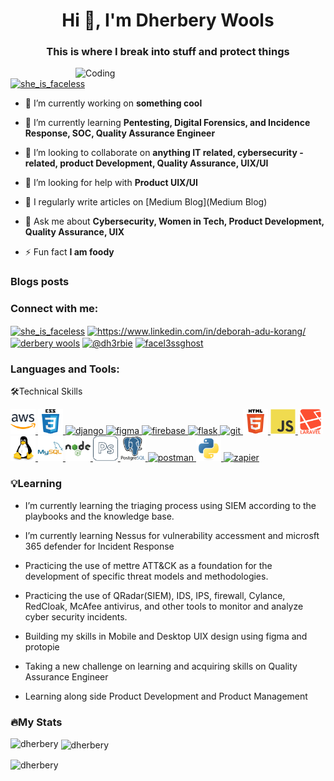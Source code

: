 
<h1 align="center">Hi 👋, I'm Dherbery Wools</h1>
<h3 align="center">This is where I break into stuff and protect things</h3>
<img align="right" alt="Coding" width="400" src="https://miro.medium.com/v2/resize:fit:828/format:webp/1*VFYWXlag5Sxqgpq7EHJ7CA.gif">


<p align="left"> <a href="https://twitter.com/she_is_faceless" target="blank"><img src="https://img.shields.io/twitter/follow/she_is_faceless?logo=twitter&style=for-the-badge" alt="she_is_faceless" /></a> </p>

- 🔭 I’m currently working on **something cool**

- 🌱 I’m currently learning **Pentesting, Digital Forensics, and Incidence Response, SOC, Quality Assurance Engineer**

- 👯 I’m looking to collaborate on **anything IT related, cybersecurity -related, product Development, Quality Assurance, UIX/UI**

- 🤝 I’m looking for help with **Product UIX/UI**

- 📝 I regularly write articles on [Medium Blog](Medium Blog)

- 💬 Ask me about **Cybersecurity, Women in Tech, Product Development, Quality Assurance, UIX**

- ⚡ Fun fact **I am foody**

### Blogs posts
<!-- BLOG-POST-LIST:START -->
<!-- BLOG-POST-LIST:END -->

<h3 align="left">Connect with me:</h3>

<p align="left">
<a href="https://twitter.com/she_is_faceless" target="blank"><img align="center" src="https://raw.githubusercontent.com/rahuldkjain/github-profile-readme-generator/master/src/images/icons/Social/twitter.svg" alt="she_is_faceless" height="30" width="40" /></a>
<a href="https://linkedin.com/in/https://www.linkedin.com/in/deborah-adu-korang/" target="blank"><img align="center" src="https://raw.githubusercontent.com/rahuldkjain/github-profile-readme-generator/master/src/images/icons/Social/linked-in-alt.svg" alt="https://www.linkedin.com/in/deborah-adu-korang/" height="30" width="40" /></a>
<a href="https://fb.com/derbery wools" target="blank"><img align="center" src="https://raw.githubusercontent.com/rahuldkjain/github-profile-readme-generator/master/src/images/icons/Social/facebook.svg" alt="derbery wools" height="30" width="40" /></a>
<a href="https://medium.com/@dh3rbie" target="blank"><img align="center" src="https://raw.githubusercontent.com/rahuldkjain/github-profile-readme-generator/master/src/images/icons/Social/medium.svg" alt="@dh3rbie" height="30" width="40" /></a>
<a href="https://discord.gg/facel3ssghost" target="blank"><img align="center" src="https://raw.githubusercontent.com/rahuldkjain/github-profile-readme-generator/master/src/images/icons/Social/discord.svg" alt="facel3ssghost" height="30" width="40" /></a>
</p>


<h3 align="left">Languages and Tools:</h3>

🛠️Technical Skills
<p align="left"> <a href="https://aws.amazon.com" target="_blank" rel="noreferrer"> <img src="https://raw.githubusercontent.com/devicons/devicon/master/icons/amazonwebservices/amazonwebservices-original-wordmark.svg" alt="aws" width="40" height="40"/> </a> <a href="https://www.w3schools.com/css/" target="_blank" rel="noreferrer"> <img src="https://raw.githubusercontent.com/devicons/devicon/master/icons/css3/css3-original-wordmark.svg" alt="css3" width="40" height="40"/> </a> <a href="https://www.djangoproject.com/" target="_blank" rel="noreferrer"> <img src="https://cdn.worldvectorlogo.com/logos/django.svg" alt="django" width="40" height="40"/> </a> <a href="https://www.figma.com/" target="_blank" rel="noreferrer"> <img src="https://www.vectorlogo.zone/logos/figma/figma-icon.svg" alt="figma" width="40" height="40"/> </a> <a href="https://firebase.google.com/" target="_blank" rel="noreferrer"> <img src="https://www.vectorlogo.zone/logos/firebase/firebase-icon.svg" alt="firebase" width="40" height="40"/> </a> <a href="https://flask.palletsprojects.com/" target="_blank" rel="noreferrer"> <img src="https://www.vectorlogo.zone/logos/pocoo_flask/pocoo_flask-icon.svg" alt="flask" width="40" height="40"/> </a> <a href="https://git-scm.com/" target="_blank" rel="noreferrer"> <img src="https://www.vectorlogo.zone/logos/git-scm/git-scm-icon.svg" alt="git" width="40" height="40"/> </a> <a href="https://www.w3.org/html/" target="_blank" rel="noreferrer"> <img src="https://raw.githubusercontent.com/devicons/devicon/master/icons/html5/html5-original-wordmark.svg" alt="html5" width="40" height="40"/> </a> <a href="https://developer.mozilla.org/en-US/docs/Web/JavaScript" target="_blank" rel="noreferrer"> <img src="https://raw.githubusercontent.com/devicons/devicon/master/icons/javascript/javascript-original.svg" alt="javascript" width="40" height="40"/> </a> <a href="https://laravel.com/" target="_blank" rel="noreferrer"> <img src="https://raw.githubusercontent.com/devicons/devicon/master/icons/laravel/laravel-plain-wordmark.svg" alt="laravel" width="40" height="40"/> </a> <a href="https://www.linux.org/" target="_blank" rel="noreferrer"> <img src="https://raw.githubusercontent.com/devicons/devicon/master/icons/linux/linux-original.svg" alt="linux" width="40" height="40"/> </a> <a href="https://www.mysql.com/" target="_blank" rel="noreferrer"> <img src="https://raw.githubusercontent.com/devicons/devicon/master/icons/mysql/mysql-original-wordmark.svg" alt="mysql" width="40" height="40"/> </a> <a href="https://nodejs.org" target="_blank" rel="noreferrer"> <img src="https://raw.githubusercontent.com/devicons/devicon/master/icons/nodejs/nodejs-original-wordmark.svg" alt="nodejs" width="40" height="40"/> </a> <a href="https://www.photoshop.com/en" target="_blank" rel="noreferrer"> <img src="https://raw.githubusercontent.com/devicons/devicon/master/icons/photoshop/photoshop-line.svg" alt="photoshop" width="40" height="40"/> </a> <a href="https://www.postgresql.org" target="_blank" rel="noreferrer"> <img src="https://raw.githubusercontent.com/devicons/devicon/master/icons/postgresql/postgresql-original-wordmark.svg" alt="postgresql" width="40" height="40"/> </a> <a href="https://postman.com" target="_blank" rel="noreferrer"> <img src="https://www.vectorlogo.zone/logos/getpostman/getpostman-icon.svg" alt="postman" width="40" height="40"/> </a> <a href="https://www.python.org" target="_blank" rel="noreferrer"> <img src="https://raw.githubusercontent.com/devicons/devicon/master/icons/python/python-original.svg" alt="python" width="40" height="40"/> </a>
<a href="https://zapier.com" target="_blank" rel="noreferrer"> <img src="https://www.vectorlogo.zone/logos/zapier/zapier-icon.svg" alt="zapier" width="40" height="40"/> </a></p>


<h3 align="left">💡Learning </h3>

- I’m currently learning the triaging process using SIEM according to the playbooks and the knowledge base.

- I’m currently learning Nessus for vulnerability accessment and microsft 365 defender for Incident Response

- Practicing the use of mettre ATT&CK as a foundation for the development of specific threat models and methodologies.

- Practicing the use of QRadar(SIEM), IDS, IPS, firewall, Cylance, RedCloak, McAfee antivirus, and other tools to monitor and analyze cyber security incidents.

- Building my skills in Mobile and Desktop UIX design using figma and protopie

- Taking a new challenge on learning and acquiring skills on Quality Assurance Engineer

- Learning along side Product Development and Product Management


<h3 align="left">🔥My Stats </h3>

<p><img align="left" src="https://github-readme-stats.vercel.app/api/top-langs?username=dherbery&show_icons=true&locale=en&layout=compact" alt="dherbery" /></p>

<p>&nbsp;<img align="center" src="https://github-readme-stats.vercel.app/api?username=dherbery&show_icons=true&locale=en" alt="dherbery" /></p>

<p><img align="center" src="https://github-readme-streak-stats.herokuapp.com/?user=dherbery&" alt="dherbery" /></p>
